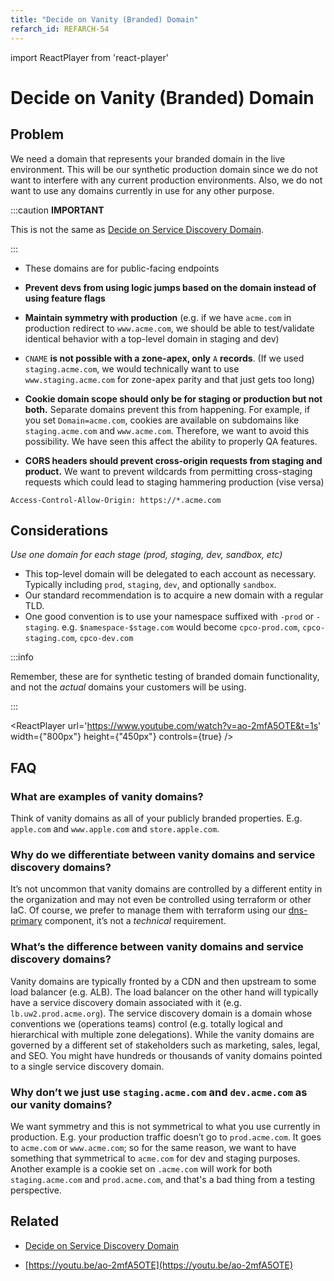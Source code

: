 ```yaml
---
title: "Decide on Vanity (Branded) Domain"
refarch_id: REFARCH-54
---
```


import ReactPlayer from 'react-player'

# Decide on Vanity (Branded) Domain

## Problem

We need a domain that represents your branded domain in the live environment. This will be our synthetic production
domain since we do not want to interfere with any current production environments. Also, we do not want to use any
domains currently in use for any other purpose.

:::caution **IMPORTANT**

This is not the same as
[Decide on Service Discovery Domain](/learn/network/design-decisions/decide-on-service-discovery-domain).

:::

- These domains are for public-facing endpoints

- **Prevent devs from using logic jumps based on the domain instead of using feature flags**

- **Maintain symmetry with production** (e.g. if we have `acme.com` in production redirect to `www.acme.com`, we should
  be able to test/validate identical behavior with a top-level domain in staging and dev)

- `CNAME` **is not possible with a zone-apex, only** `A` **records**. (If we used `staging.acme.com`, we would
  technically want to use `www.staging.acme.com` for zone-apex parity and that just gets too long)

- **Cookie domain scope should only be for staging or production but not both.** Separate domains prevent this from
  happening. For example, if you set `Domain=acme.com`, cookies are available on subdomains like `staging.acme.com` and
  `www.acme.com`. Therefore, we want to avoid this possibility. We have seen this affect the ability to properly QA
  features.

- **CORS headers should prevent cross-origin requests from staging and product.** We want to prevent wildcards from
  permitting cross-staging requests which could lead to staging hammering production (vise versa)

```
Access-Control-Allow-Origin: https://*.acme.com
```

## Considerations

_Use one domain for each stage (prod, staging, dev, sandbox, etc)_

- This top-level domain will be delegated to each account as necessary. Typically including `prod`, `staging`, `dev`,
  and optionally `sandbox`.
- Our standard recommendation is to acquire a new domain with a regular TLD.
- One good convention is to use your namespace suffixed with `-prod` or `-staging`. e.g. `$namespace-$stage.com` would
  become `cpco-prod.com`, `cpco-staging.com`, `cpco-dev.com`

:::info

Remember, these are for synthetic testing of branded domain functionality, and not the _actual_ domains your customers
will be using.

:::

<ReactPlayer url='https://www.youtube.com/watch?v=ao-2mfA5OTE&t=1s' width={"800px"} height={"450px"} controls={true} />

## FAQ

### What are examples of vanity domains?

Think of vanity domains as all of your publicly branded properties. E.g. `apple.com` and `www.apple.com` and
`store.apple.com`.

### Why do we differentiate between vanity domains and service discovery domains?

It’s not uncommon that vanity domains are controlled by a different entity in the organization and may not even be
controlled using terraform or other IaC. Of course, we prefer to manage them with terraform using our
[dns-primary](/components/library/aws/dns-primary/) component, it’s not a _technical_ requirement.

### What’s the difference between vanity domains and service discovery domains?

Vanity domains are typically fronted by a CDN and then upstream to some load balancer (e.g. ALB). The load balancer on
the other hand will typically have a service discovery domain associated with it (e.g. `lb.uw2.prod.acme.org`). The
service discovery domain is a domain whose conventions we (operations teams) control (e.g. totally logical and
hierarchical with multiple zone delegations). While the vanity domains are governed by a different set of stakeholders
such as marketing, sales, legal, and SEO. You might have hundreds or thousands of vanity domains pointed to a single
service discovery domain.

### Why don’t we just use `staging.acme.com` and `dev.acme.com` as our vanity domains?

We want symmetry and this is not symmetrical to what you use currently in production. E.g. your production traffic
doesn’t go to `prod.acme.com`. It goes to `acme.com` or `www.acme.com`; so for the same reason, we want to have
something that symmetrical to `acme.com` for dev and staging purposes. Another example is a cookie set on `.acme.com`
will work for both `staging.acme.com` and `prod.acme.com`, and that's a bad thing from a testing perspective.

## Related

- [Decide on Service Discovery Domain](/learn/network/design-decisions/decide-on-service-discovery-domain)

- [https://youtu.be/ao-2mfA5OTE](https://youtu.be/ao-2mfA5OTE)
